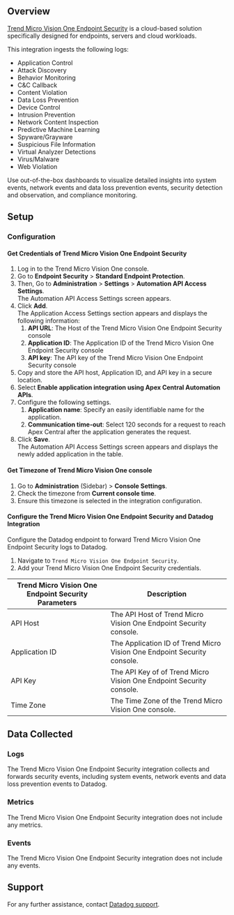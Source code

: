 ## Overview

[Trend Micro Vision One Endpoint Security][1] is a cloud-based solution specifically designed for endpoints, servers and cloud workloads.

This integration ingests the following logs:

- Application Control
- Attack Discovery
- Behavior Monitoring
- C&C Callback
- Content Violation
- Data Loss Prevention
- Device Control
- Intrusion Prevention
- Network Content Inspection
- Predictive Machine Learning
- Spyware/Grayware
- Suspicious File Information
- Virtual Analyzer Detections
- Virus/Malware
- Web Violation

Use out-of-the-box dashboards to visualize detailed insights into system events, network events and data loss prevention events, security detection and observation, and compliance monitoring.

## Setup

### Configuration

#### Get Credentials of Trend Micro Vision One Endpoint Security

1. Log in to the Trend Micro Vision One console.
2. Go to **Endpoint Security** > **Standard Endpoint Protection**.
3. Then, Go to **Administration** > **Settings** > **Automation API Access Settings**.<br> The Automation API Access Settings screen appears.
4. Click **Add**.<br> The Application Access Settings section appears and displays the following information:
   1. **API URL**: The Host of the Trend Micro Vision One Endpoint Security console
   2. **Application ID**: The Application ID of the Trend Micro Vision One Endpoint Security console
   3. **API key**: The API key of the Trend Micro Vision One Endpoint Security console
5. Copy and store the API host, Application ID, and API key in a secure location.
6. Select **Enable application integration using Apex Central Automation APIs**.
7. Configure the following settings.
   1. **Application name**: Specify an easily identifiable name for the application.
   2. **Communication time-out**: Select 120 seconds for a request to reach Apex Central after the application generates the request.
8. Click **Save**.<br> The Automation API Access Settings screen appears and displays the newly added application in the table.

#### Get Timezone of Trend Micro Vision One console

1. Go to **Administration** (Sidebar) > **Console Settings**.
2. Check the timezone from **Current console time**.
3. Ensure this timezone is selected in the integration configuration.

#### Configure the Trend Micro Vision One Endpoint Security and Datadog Integration

Configure the Datadog endpoint to forward Trend Micro Vision One Endpoint Security logs to Datadog.

1. Navigate to `Trend Micro Vision One Endpoint Security`.
2. Add your Trend Micro Vision One Endpoint Security credentials.

| Trend Micro Vision One Endpoint Security Parameters | Description                                                             |
| --------------------------------------------------- | ----------------------------------------------------------------------- |
| API Host                                            | The API Host of Trend Micro Vision One Endpoint Security console.       |
| Application ID                                      | The Application ID of Trend Micro Vision One Endpoint Security console. |
| API Key                                             | The API Key of of Trend Micro Vision One Endpoint Security console.     |
| Time Zone                                           | The Time Zone of the Trend Micro Vision One console.                    |

## Data Collected

### Logs

The Trend Micro Vision One Endpoint Security integration collects and forwards security events, including system events, network events and data loss prevention events to Datadog.

### Metrics

The Trend Micro Vision One Endpoint Security integration does not include any metrics.

### Events

The Trend Micro Vision One Endpoint Security integration does not include any events.

## Support

For any further assistance, contact [Datadog support][2].

[1]: https://www.trendmicro.com/en_in/business/products/endpoint-security.html
[2]: https://docs.datadoghq.com/help/
